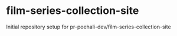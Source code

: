 # film-series-collection-site

Initial repository setup for pr-poehali-dev/film-series-collection-site